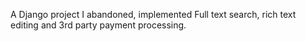 A Django project I abandoned, implemented Full text search, rich text editing and 3rd party payment processing.
